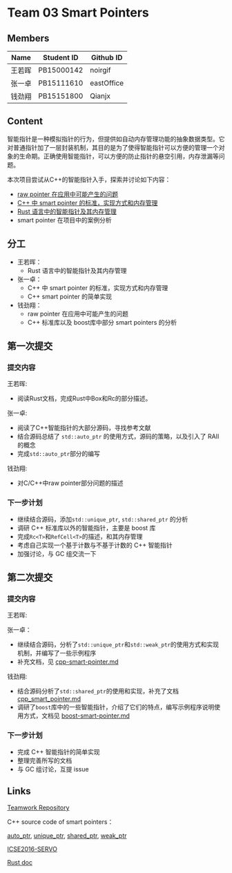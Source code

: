 # Team 03 Smart Pointers

## Members

| Name | Student ID | Github ID  |
| ---- | ---------- | ---------- |
| 王若晖  | PB15000142 | noirgif    |
| 张一卓  | PB15111610 | eastOffice |
| 钱劲翔  | PB15151800 | Qianjx     |

## Content

智能指针是一种模拟指针的行为，但提供如自动内存管理功能的抽象数据类型。它对普通指针加了一层封装机制，其目的是为了使得智能指针可以方便的管理一个对象的生命期。正确使用智能指针，可以方便的防止指针的悬空引用，内存泄漏等问题。

本次项目尝试从C++的智能指针入手，探索并讨论如下内容：

* [raw pointer 在应用中可能产生的问题](https://github.com/noirgif/ustc-compiler-pointer/blob/master/cpp-raw-pointer-problem.md)
* [C++ 中 smart pointer 的标准，实现方式和内存管理](https://github.com/noirgif/ustc-compiler-pointer/blob/master/cpp-smart-pointer.md)
* [Rust 语言中的智能指针及其内存管理](https://github.com/noirgif/ustc-compiler-pointer/blob/master/rust-smart-pointer.md)
* smart pointer 在项目中的案例分析

## 分工

* 王若晖： 
  * Rust 语言中的智能指针及其内存管理
* 张一卓： 
  * C++ 中 smart pointer 的标准，实现方式和内存管理
  * C++ smart pointer 的简单实现
* 钱劲翔： 
  * raw pointer 在应用中可能产生的问题
  * C++ 标准库以及 boost库中部分 smart pointers 的分析

## 第一次提交

### 提交内容

王若晖:

* 阅读Rust文档，完成Rust中Box和Rc的部分描述。

张一卓:

* 阅读了C++智能指针的大部分源码，寻找参考文献
* 结合源码总结了 `std::auto_ptr` 的使用方式，源码的策略，以及引入了 RAII 的概念
* 完成`std::auto_ptr`部分的编写

钱劲翔:

* 对C/C++中raw pointer部分问题的描述

### 下一步计划

* 继续结合源码，添加`std::unique_ptr`, `std::shared_ptr` 的分析
* 调研 C++ 标准库以外的智能指针，主要是 boost 库
* 完成`Rc<T>`和`RefCell<T>`的描述，和其内存管理
* 考虑自己实现一个基于计数与不基于计数的 C++ 智能指针
* 加强讨论，与 GC 组交流一下

## 第二次提交

### 提交内容

王若晖:

张一卓：

- 继续结合源码，分析了`std::unique_ptr`和`std::weak_ptr`的使用方式和实现机制，并编写了一些示例程序
- 补充文档，见 [cpp-smart-pointer.md](https://github.com/noirgif/ustc-compiler-pointer/blob/master/cpp-smart-pointer.md)

钱劲翔:

- 结合源码分析了`std::shared_ptr`的使用和实现，补充了文档[cpp_smart_pointer.md](https://github.com/noirgif/ustc-compiler-pointer/blob/master/cpp-smart-pointer.md)
- 调研了`boost`库中的一些智能指针，介绍了它们的特点，编写示例程序说明使用方式，文档见 [boost-smart-pointer.md](https://github.com/noirgif/ustc-compiler-pointer/blob/master/boost-smart-pointers.md)

### 下一步计划

- 完成 C++ 智能指针的简单实现
- 整理完善所写的文档
- 与 GC 组讨论，互提 issue

## Links

[Teamwork Repository](https://github.com/noirgif/ustc-compiler-pointer)

C++ source code of smart pointers：

[auto_ptr](https://github.com/noirgif/ustc-compiler-pointer/blob/master/References/source_auto_ptr.cpp), [unique_ptr](https://github.com/noirgif/ustc-compiler-pointer/blob/master/References/source_unique_ptr.cpp), [shared_ptr](https://github.com/noirgif/ustc-compiler-pointer/blob/master/References/source_shared_ptr.cpp), [weak_ptr](https://github.com/noirgif/ustc-compiler-pointer/blob/master/References/source_weak_ptr.cpp)

[ICSE2016-SERVO](https://github.com/noirgif/ustc-compiler-pointer/blob/master/References/icse16-servo-preprint.pdf)

[Rust doc](https://doc.rust-lang.org/book/second-edition/)


